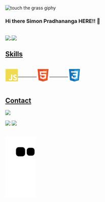 ![touch the grass giphy](https://github.com/SimonPradhan/SimonPradhan/blob/main/tenor.gif)
### Hi there Simon Pradhananga HERE!! 👋

<!--
**SimonPradhan/SimonPradhan** is a ✨ _special_ ✨ repository because its `README.md` (this file) appears on your GitHub profile.

Here are some ideas to get you started:

- 🔭 I’m currently working on ...
- 🌱 I’m currently learning ...
- 👯 I’m looking to collaborate on ...
- 🤔 I’m looking for help with ...
- 💬 Ask me about ...
- 📫 How to reach me: ...
- 😄 Pronouns: ...
- ⚡ Fun fact: ...
-->
</br>

 <div>
  <a href="https://github.com/SimonPradhan">
   <img align="center" height="170" src="https://github-readme-stats.vercel.app/api/top-langs/?username=SimonPradhan&layout=compact&langs_count=16&theme=dracula"/>
  <img align="center" src="https://github-readme-stats.vercel.app/api?username=SimonPradhan&show_icons=true&theme=dracula&include_all_commits=true&count_private=true&hide=issues"/>
</div>
 
 ## Skills
<div style="display: inline_block"><br>

  <img height="40" align="center" alt="Simon-Js" height="30" width="40" src="https://raw.githubusercontent.com/devicons/devicon/master/icons/javascript/javascript-plain.svg">
 &nbsp;&nbsp;&nbsp;&nbsp;&nbsp;&nbsp;&nbsp;&nbsp;&nbsp;&nbsp;&nbsp;&nbsp;&nbsp;
  <img height="40" align="center" alt="Simon-HTML" height="30" width="40" src="https://raw.githubusercontent.com/devicons/devicon/master/icons/html5/html5-original.svg">
 &nbsp;&nbsp;&nbsp;&nbsp;&nbsp;&nbsp;&nbsp;&nbsp;&nbsp;&nbsp;&nbsp;&nbsp;&nbsp;
  <img height="40" align="center" alt="Simon-CSS" height="30" width="40" src="https://raw.githubusercontent.com/devicons/devicon/master/icons/css3/css3-original.svg">

</div>
  
</br>

## Contact 
<div> 
  <a href="https://www.linkedin.com/in/simon-pradhananga-81627b238/" target="_blank"><img src="https://img.shields.io/badge/-LinkedIn-%230077B5?style=for-the-badge&logo=linkedin&logoColor=white" target="_blank"></a> 

  <a href="https://www.instagram.com/simon.pradhananga/" target="_blank"><img src="https://img.shields.io/badge/-Instagram-%23E4405F?style=for-the-badge&logo=instagram&logoColor=white" target="_blank"></a>
  <a href = "mailto: simon234pradhan@gmail.com"><img src="https://img.shields.io/badge/-Gmail-%23333?style=for-the-badge&logo=gmail&logoColor=white" target="_blank"></a>
 </br>
</br>
 
 ![Snake animation](https://github.com/SimonPradhan/SimonPradhan/blob/output/github-contribution-grid-snake.svg)
 
</div>
